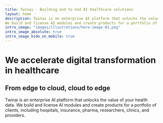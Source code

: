 ```yaml
---
title: Twinai - Building end to end AI healthcare solutions
layout: home
description: Twinai is an enterprise AI platform that unlocks the value of your health data.
We build and license AI modules and create products for a portfolio of clients, including hospitals, insurance, pharma, researchers, clinics, and providers.
intro_image: "images/illustrations/hero-image-01.png"
intro_image_absolute: true
intro_image_hide_on_mobile: true
---
```


# We accelerate digital transformation in healthcare
## From edge to cloud, cloud to edge

Twinai is an enterprise AI platform that unlocks the value of your health data.
We build and license AI modules and create products for a portfolio of clients, including hospitals, insurance, pharma, researchers, clinics, and providers.
